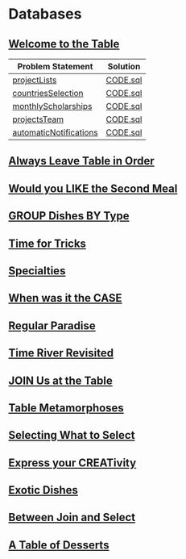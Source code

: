 # Databases

## [Welcome to the Table](https://github.com/Lintik/CodeFights-Databases/tree/master/Welcome%20to%20the%20Table)

|Problem Statement|Solution|
|---|---|
|[projectLists](https://github.com/Lintik/CodeFights-Databases/blob/master/Welcome%20to%20the%20Table/projectList/README.md)|[CODE.sql](https://github.com/Lintik/CodeFights-Databases/blob/master/Welcome%20to%20the%20Table/projectList/CODE.sql)|
|[countriesSelection](https://github.com/Lintik/CodeFights-Databases/blob/master/Welcome%20to%20the%20Table/countriesSelection/README.md)|[CODE.sql](https://github.com/Lintik/CodeFights-Databases/blob/master/Welcome%20to%20the%20Table/countriesSelection/CODE.sql)|
|[monthlyScholarships](https://github.com/Lintik/CodeFights-Databases/blob/master/Welcome%20to%20the%20Table/monthlyScholarships/README.md)|[CODE.sql](https://github.com/Lintik/CodeFights-Databases/blob/master/Welcome%20to%20the%20Table/monthlyScholarships/CODE.sql)|
|[projectsTeam](https://github.com/Lintik/CodeFights-Databases/blob/master/Welcome%20to%20the%20Table/projectsTeam/README.md)|[CODE.sql](https://github.com/Lintik/CodeFights-Databases/blob/master/Welcome%20to%20the%20Table/projectsTeam/CODE.sql)|
|[automaticNotifications](https://github.com/Lintik/CodeFights-Databases/blob/master/Welcome%20to%20the%20Table/automaticNotifications/README.md)|[CODE.sql](https://github.com/Lintik/CodeFights-Databases/blob/master/Welcome%20to%20the%20Table/automaticNotifications/CODE.sql)|

##  [Always Leave Table in Order](https://github.com/Lintik/CodeFights-Databases/tree/master/Always%20Leave%20the%20Table%20in%20Order)
##  [Would you LIKE the Second Meal](https://github.com/Lintik/CodeFights-Databases/tree/master/Would%20You%20Like%20a%20Second%20Meal)
##  [GROUP Dishes BY Type](https://github.com/Lintik/CodeFights-Databases/tree/master/GROUP%20Dishes%20BY%20Type)
##  [Time for Tricks](https://github.com/Lintik/CodeFights-Databases/tree/master/Time%20for%20Tricks)
##  [Specialties](https://github.com/Lintik/CodeFights-Databases/tree/master/Specialties)
##  [When was it the CASE](https://github.com/Lintik/CodeFights-Databases/tree/master/When%20was%20it%20the%20CASE)
##  [Regular Paradise](https://github.com/Lintik/CodeFights-Databases/tree/master/Regular%20Paradise)
##  [Time River Revisited](https://github.com/Lintik/CodeFights-Databases/tree/master/Time%20River%20Revisited)
##  [JOIN Us at the Table](https://github.com/Lintik/CodeFights-Databases/tree/master/JOIN%20Us%20at%20the%20Table)
##  [Table Metamorphoses](https://github.com/Lintik/CodeFights-Databases/tree/master/Table%20Metamorphoses)
##  [Selecting What to Select](https://github.com/Lintik/CodeFights-Databases/tree/master/Selecting%20What%20to%20SELECT)
##  [Express your CREATivity](https://github.com/Lintik/CodeFights-Databases/tree/master/Express%20your%20CREATivity)
##  [Exotic Dishes](https://github.com/Lintik/CodeFights-Databases/tree/master/Exotic%20Dishes)
##  [Between Join and Select](https://github.com/Lintik/CodeFights-Databases/tree/master/Between%20Join%20and%20Select)
##  [A Table of Desserts](https://github.com/Lintik/CodeFights-Databases/tree/master/A%20Table%20of%20Desserts)
